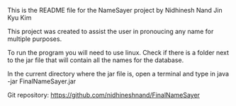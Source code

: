 This is the README file for the NameSayer project by
	Nidhinesh Nand
	Jin Kyu Kim

This project was created to assist the user in pronoucing any name for multiple purposes.

To run the program you will need to use linux.
Check if there is a <names> folder next to the jar file that will
contain all the names for the database.

In the current directory where the jar file is, 
open a terminal and type in
	java -jar FinalNameSayer.jar


Git repository:
https://github.com/nidhineshnand/FinalNameSayer
